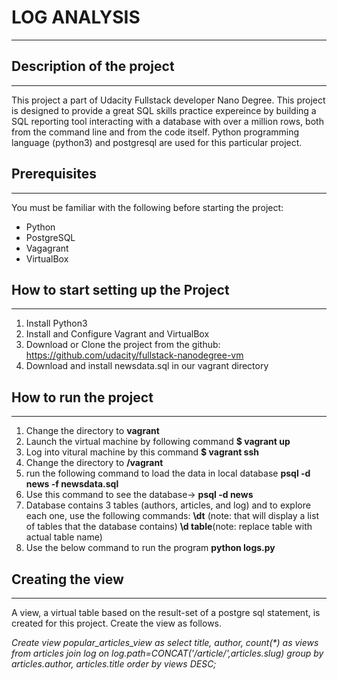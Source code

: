 # LOG ANALYSIS
--------------
## Description of the project
-----------------------------

This project a part of Udacity Fullstack developer Nano Degree. 
This project is designed to provide a great SQL skills practice expereince by building a SQL reporting tool interacting with a database with over a million rows, both from the command line and from the code itself. Python programming language (python3) and postgresql are used for this particular project. 


## Prerequisites
----------------

You must be familiar with the following before starting the project:

*	Python
*	PostgreSQL
*	Vagagrant
*	VirtualBox

## How to start setting up the Project
---------------------------------------

1.	Install Python3
2.	Install and Configure Vagrant and VirtualBox 
3.	Download or Clone the project from the github: 
    https://github.com/udacity/fullstack-nanodegree-vm
4.	Download and install newsdata.sql in our vagrant directory

## How to run the project
-------------------------

1.	Change the directory to **vagrant**
2.	Launch the virtual machine by following command
    **$ vagrant up**
3.  Log into vitural machine by this command
	**$ vagrant ssh**
4.	Change the directory to **/vagrant**
5.	run the following command to load the data in local database
    **psql -d news -f newsdata.sql**
6.  Use this command to see the database-> **psql -d news**
7.  Database contains 3 tables (authors, articles, and log) and to explore 
    each one, use the following commands:
    **\dt** (note: that will display a list of tables that the database contains)
    **\d table**(note: replace table with actual table name)
8.  Use the below command to run the program
    **python logs.py**

## Creating the view
---------------------

A view, a virtual table based on the result-set of a postgre sql statement, is created for this project.
Create the view as follows.

_Create view popular_articles_view as select title, author, count(*) as views from articles join log on log.path=CONCAT('/article/',articles.slug) group by articles.author, articles.title order by views DESC;_



